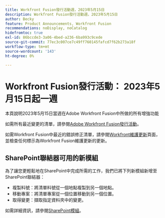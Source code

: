 ```yaml
---
title: Workfront Fusion發行活動週，2023年5月15日
description: Workfront Fusion發行活動週，2023年5月15日
author: Becky
feature: Product Announcements, Workfront Fusion
recommendations: noDisplay, noCatalog
hidefromtoc: true
exl-id: 86bccde3-3a06-4bed-a236-6ba993c9cede
source-git-commit: 77ec3c007ce7c49ff760145fafcd7f62b273a18f
workflow-type: tm+mt
source-wordcount: '143'
ht-degree: 0%

---
```


# Workfront Fusion發行活動： 2023年5月15日起一週

本頁說明2023年5月15日當週在Adobe Workfront Fusion中所做的所有增強功能

如需所有最近變更的清單，請參閱[Adobe Workfront Fusion發行活動](/help/workfront-fusion/fusion-product-releases/fusion-release-activity.md)。

如需Workfront Fusion中最近的錯誤修正清單，請參閱[Workfront維護更新](https://experienceleague.adobe.com/docs/workfront-known-issues/releases/current-updates.html?lang=zh-Hant)頁面，並檢查任何標示為Workfront Fusion維護更新的更新。

## SharePoint聯結器可用的新模組

為了讓您更輕鬆地在SharePoint中完成所需的工作，我們已將下列新模組新增至SharePoint聯結器：

* 複製料號：將清單料號從一個地點複製到另一個地點。
* 移動專案：將清單專案從一個位置移動到另一個位置。
* 取得變更：擷取指定資料夾中的變更。

如需詳細資訊，請參閱[SharePoint模組](/help/workfront-fusion/references/apps-and-modules/third-party-connectors/sharepoint-modules.md)。
